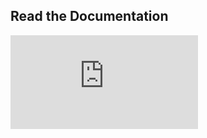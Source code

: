 Read the Documentation
----------------------

![*piSchedule* Overview](https://github.com/neandr/piScheduler/development/d.html)
